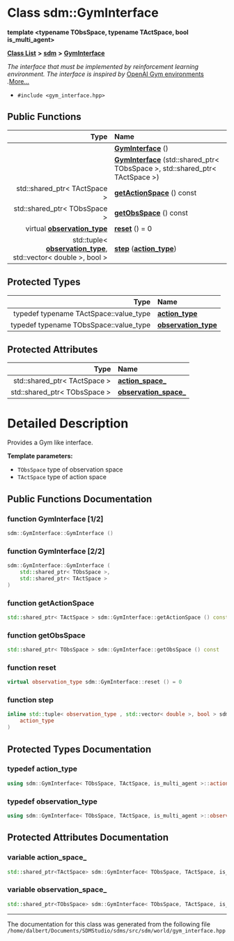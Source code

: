 
<NavBar active_item_id="2"/>

# Class sdm::GymInterface

**template &lt;typename TObsSpace, typename TActSpace, bool is\_multi\_agent&gt;**


[**Class List**](annotated.md) **>** [**sdm**](namespacesdm.md) **>** [**GymInterface**](classsdm_1_1GymInterface.md)



_The interface that must be implemented by reinforcement learning environment. The interface is inspired by_ [OpenAI Gym environments](https://gym.openai.com/) _._[More...](#detailed-description)

* `#include <gym_interface.hpp>`















## Public Functions

| Type | Name |
| ---: | :--- |
|   | [**GymInterface**](classsdm_1_1GymInterface.md#function-gyminterface-1-2) () <br> |
|   | [**GymInterface**](classsdm_1_1GymInterface.md#function-gyminterface-2-2) (std::shared\_ptr&lt; TObsSpace &gt;, std::shared\_ptr&lt; TActSpace &gt;) <br> |
|  std::shared\_ptr&lt; TActSpace &gt; | [**getActionSpace**](classsdm_1_1GymInterface.md#function-getactionspace) () const<br> |
|  std::shared\_ptr&lt; TObsSpace &gt; | [**getObsSpace**](classsdm_1_1GymInterface.md#function-getobsspace) () const<br> |
| virtual [**observation\_type**](classsdm_1_1GymInterface.md#typedef-observation-type) | [**reset**](classsdm_1_1GymInterface.md#function-reset) () = 0<br> |
|  std::tuple&lt; [**observation\_type**](classsdm_1_1GymInterface.md#typedef-observation-type), std::vector&lt; double &gt;, bool &gt; | [**step**](classsdm_1_1GymInterface.md#function-step) ([**action\_type**](classsdm_1_1GymInterface.md#typedef-action-type)) <br> |


## Protected Types

| Type | Name |
| ---: | :--- |
| typedef typename TActSpace::value\_type | [**action\_type**](classsdm_1_1GymInterface.md#typedef-action-type)  <br> |
| typedef typename TObsSpace::value\_type | [**observation\_type**](classsdm_1_1GymInterface.md#typedef-observation-type)  <br> |


## Protected Attributes

| Type | Name |
| ---: | :--- |
|  std::shared\_ptr&lt; TActSpace &gt; | [**action\_space\_**](classsdm_1_1GymInterface.md#variable-action-space-)  <br> |
|  std::shared\_ptr&lt; TObsSpace &gt; | [**observation\_space\_**](classsdm_1_1GymInterface.md#variable-observation-space-)  <br> |




# Detailed Description


Provides a Gym like interface.



**Template parameters:**


* `TObsSpace` type of observation space 
* `TActSpace` type of action space 



    
## Public Functions Documentation


### function GymInterface [1/2]


```cpp
sdm::GymInterface::GymInterface () 
```



### function GymInterface [2/2]


```cpp
sdm::GymInterface::GymInterface (
    std::shared_ptr< TObsSpace >,
    std::shared_ptr< TActSpace >
) 
```



### function getActionSpace 


```cpp
std::shared_ptr< TActSpace > sdm::GymInterface::getActionSpace () const
```



### function getObsSpace 


```cpp
std::shared_ptr< TObsSpace > sdm::GymInterface::getObsSpace () const
```



### function reset 


```cpp
virtual observation_type sdm::GymInterface::reset () = 0
```



### function step 


```cpp
inline std::tuple< observation_type , std::vector< double >, bool > sdm::GymInterface::step (
    action_type
) 
```


## Protected Types Documentation


### typedef action\_type 


```cpp
using sdm::GymInterface< TObsSpace, TActSpace, is_multi_agent >::action_type =  typename TActSpace::value_type;
```



### typedef observation\_type 


```cpp
using sdm::GymInterface< TObsSpace, TActSpace, is_multi_agent >::observation_type =  typename TObsSpace::value_type;
```


## Protected Attributes Documentation


### variable action\_space\_ 


```cpp
std::shared_ptr<TActSpace> sdm::GymInterface< TObsSpace, TActSpace, is_multi_agent >::action_space_;
```



### variable observation\_space\_ 


```cpp
std::shared_ptr<TObsSpace> sdm::GymInterface< TObsSpace, TActSpace, is_multi_agent >::observation_space_;
```



------------------------------
The documentation for this class was generated from the following file `/home/dalbert/Documents/SDMStudio/sdms/src/sdm/world/gym_interface.hpp`
